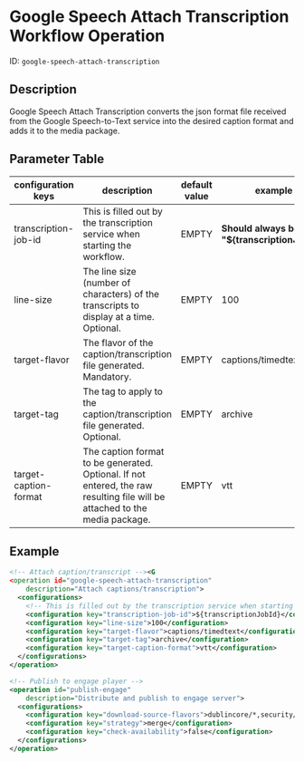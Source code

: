Google Speech Attach Transcription Workflow Operation
=============================================================

ID: `google-speech-attach-transcription`


Description
-----------

Google Speech Attach Transcription converts the json format file received from the Google Speech-to-Text service 
into the desired caption format and adds it to the media package.


Parameter Table
---------------

|configuration keys|description|default value|example|
|------------------|-------|-----------|-------------|
|transcription-job-id|This is filled out by the transcription service when starting the workflow.|EMPTY|**Should always be "${transcriptionJobId}"**|
|line-size|The line size (number of characters) of the transcripts to display at a time. Optional.|EMPTY|100|
|target-flavor|The flavor of the caption/transcription file generated. Mandatory.|EMPTY|captions/timedtext|
|target-tag|The tag to apply to the caption/transcription file generated. Optional.|EMPTY|archive|
|target-caption-format|The caption format to be generated. Optional. If not entered, the raw resulting file will be attached to the media package.|EMPTY|vtt|


Example
-------

```xml
<!-- Attach caption/transcript --><G
<operation id="google-speech-attach-transcription"
    description="Attach captions/transcription">
  <configurations>
    <!-- This is filled out by the transcription service when starting this workflow -->
    <configuration key="transcription-job-id">${transcriptionJobId}</configuration>
    <configuration key="line-size">100</configuration>
    <configuration key="target-flavor">captions/timedtext</configuration>
    <configuration key="target-tag">archive</configuration>
    <configuration key="target-caption-format">vtt</configuration>
  </configurations>
</operation>

<!-- Publish to engage player -->
<operation id="publish-engage"
    description="Distribute and publish to engage server">
  <configurations>
    <configuration key="download-source-flavors">dublincore/*,security/*,captions/*</configuration>
    <configuration key="strategy">merge</configuration>
    <configuration key="check-availability">false</configuration>
  </configurations>
</operation>
```

